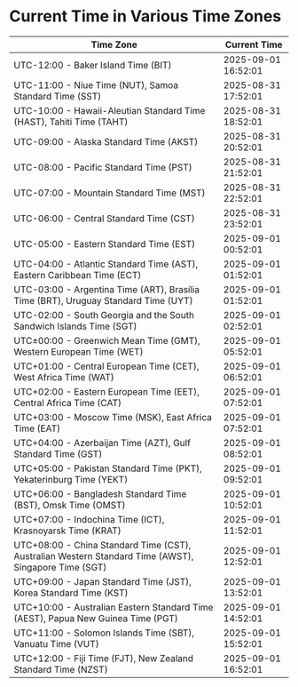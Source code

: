 # Current Time in Various Time Zones

| Time Zone | Current Time |
|-----------|--------------|
| UTC-12:00 - Baker Island Time (BIT) | 2025-09-01 16:52:01 |
| UTC-11:00 - Niue Time (NUT), Samoa Standard Time (SST) | 2025-08-31 17:52:01 |
| UTC-10:00 - Hawaii-Aleutian Standard Time (HAST), Tahiti Time (TAHT) | 2025-08-31 18:52:01 |
| UTC-09:00 - Alaska Standard Time (AKST) | 2025-08-31 20:52:01 |
| UTC-08:00 - Pacific Standard Time (PST) | 2025-08-31 21:52:01 |
| UTC-07:00 - Mountain Standard Time (MST) | 2025-08-31 22:52:01 |
| UTC-06:00 - Central Standard Time (CST) | 2025-08-31 23:52:01 |
| UTC-05:00 - Eastern Standard Time (EST) | 2025-09-01 00:52:01 |
| UTC-04:00 - Atlantic Standard Time (AST), Eastern Caribbean Time (ECT) | 2025-09-01 01:52:01 |
| UTC-03:00 - Argentina Time (ART), Brasília Time (BRT), Uruguay Standard Time (UYT) | 2025-09-01 01:52:01 |
| UTC-02:00 - South Georgia and the South Sandwich Islands Time (SGT) | 2025-09-01 02:52:01 |
| UTC±00:00 - Greenwich Mean Time (GMT), Western European Time (WET) | 2025-09-01 05:52:01 |
| UTC+01:00 - Central European Time (CET), West Africa Time (WAT) | 2025-09-01 06:52:01 |
| UTC+02:00 - Eastern European Time (EET), Central Africa Time (CAT) | 2025-09-01 07:52:01 |
| UTC+03:00 - Moscow Time (MSK), East Africa Time (EAT) | 2025-09-01 07:52:01 |
| UTC+04:00 - Azerbaijan Time (AZT), Gulf Standard Time (GST) | 2025-09-01 08:52:01 |
| UTC+05:00 - Pakistan Standard Time (PKT), Yekaterinburg Time (YEKT) | 2025-09-01 09:52:01 |
| UTC+06:00 - Bangladesh Standard Time (BST), Omsk Time (OMST) | 2025-09-01 10:52:01 |
| UTC+07:00 - Indochina Time (ICT), Krasnoyarsk Time (KRAT) | 2025-09-01 11:52:01 |
| UTC+08:00 - China Standard Time (CST), Australian Western Standard Time (AWST), Singapore Time (SGT) | 2025-09-01 12:52:01 |
| UTC+09:00 - Japan Standard Time (JST), Korea Standard Time (KST) | 2025-09-01 13:52:01 |
| UTC+10:00 - Australian Eastern Standard Time (AEST), Papua New Guinea Time (PGT) | 2025-09-01 14:52:01 |
| UTC+11:00 - Solomon Islands Time (SBT), Vanuatu Time (VUT) | 2025-09-01 15:52:01 |
| UTC+12:00 - Fiji Time (FJT), New Zealand Standard Time (NZST) | 2025-09-01 16:52:01 |
